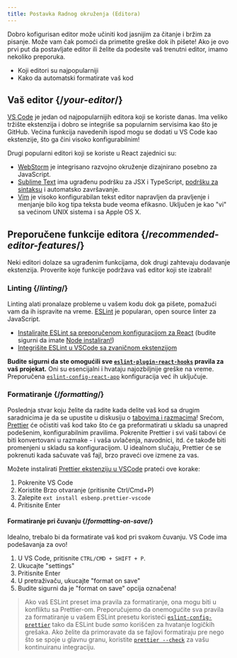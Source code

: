 ```yaml
---
title: Postavka Radnog okruženja (Editora)
---
```


<Intro>

Dobro kofigurisan editor može učiniti kod jasnijim za čitanje i bržim za pisanje. Može vam čak pomoći da primetite greške dok ih pišete! Ako je ovo prvi put da postavljate editor ili želite da podesite vaš trenutni editor, imamo nekoliko preporuka.

</Intro>

<YouWillLearn>

* Koji editori su najpopularniji
* Kako da automatski formatirate vaš kod

</YouWillLearn>

## Vaš editor {/*your-editor*/}

[VS Code](https://code.visualstudio.com/) je jedan od najpopularnijih editora koji se koriste danas. Ima veliko tržište ekstenzija i dobro se integriše sa popularnim servisima kao što je GitHub. Većina funkcija navedenih ispod mogu se dodati u VS Code kao ekstenzije, što ga čini visoko konfigurabilnim!

Drugi popularni editori koji se koriste u React zajednici su:

* [WebStorm](https://www.jetbrains.com/webstorm/) je integrisano razvojno okruženje dizajnirano posebno za JavaScript.
* [Sublime Text](https://www.sublimetext.com/) ima ugrađenu podršku za JSX i TypeScript, [podršku za sintaksu](https://stackoverflow.com/a/70960574/458193) i automatsko završavanje.
* [Vim](https://www.vim.org/) je visoko konfigurabilan tekst editor napravljen da pravljenje i menjanje bilo kog tipa teksta bude veoma efikasno. Uključen je kao "vi" sa većinom UNIX sistema i sa Apple OS X.

## Preporučene funkcije editora {/*recommended-editor-features*/}

Neki editori dolaze sa ugrađenim funkcijama, dok drugi zahtevaju dodavanje ekstenzija. Proverite koje funkcije podržava vaš editor koji ste izabrali!

### Linting {/*linting*/}

Linting alati pronalaze probleme u vašem kodu dok ga pišete, pomažući vam da ih ispravite na vreme. [ESLint](https://eslint.org/) je popularan, open source linter za JavaScript.

* [Instalirajte ESLint sa preporučenom konfiguracijom za React](https://www.npmjs.com/package/eslint-config-react-app) (budite sigurni da imate [Node instaliran!](https://nodejs.org/en/download/current/))
* [Integrišite ESLint u VSCode sa zvaničnom ekstenzijom](https://marketplace.visualstudio.com/items?itemName=dbaeumer.vscode-eslint)

**Budite sigurni da ste omogućili sve [`eslint-plugin-react-hooks`](https://www.npmjs.com/package/eslint-plugin-react-hooks) pravila za vaš projekat.** Oni su esencijalni i hvataju najozbiljnije greške na vreme. Preporučena [`eslint-config-react-app`](https://www.npmjs.com/package/eslint-config-react-app) konfiguracija već ih uključuje.

### Formatiranje {/*formatting*/}

Poslednja stvar koju želite da radite kada delite vaš kod sa drugim saradnicima je da se upustite u diskusiju o [tabovima i razmacima](https://www.google.com/search?q=tabs+vs+spaces)! Srećom, [Prettier](https://prettier.io/) će očistiti vaš kod tako što će ga preformatirati u skladu sa unapred podešenim, konfigurabilnim pravilima. Pokrenite Prettier i svi vaši tabovi će biti konvertovani u razmake - i vaša uvlačenja, navodnici, itd. će takođe biti promenjeni u skladu sa konfiguracijom. U idealnom slučaju, Prettier će se pokrenuti kada sačuvate vaš fajl, brzo praveći ove izmene za vas.

Možete instalirati [Prettier ekstenziju u VSCode](https://marketplace.visualstudio.com/items?itemName=esbenp.prettier-vscode) prateći ove korake:

1. Pokrenite VS Code
2. Koristite Brzo otvaranje (pritisnite Ctrl/Cmd+P)
3. Zalepite `ext install esbenp.prettier-vscode`
4. Pritisnite Enter

#### Formatiranje pri čuvanju {/*formatting-on-save*/}

Idealno, trebalo bi da formatirate vaš kod pri svakom čuvanju. VS Code ima podešavanja za ovo!

1. U VS Code, pritisnite `CTRL/CMD + SHIFT + P`.
2. Ukucajte "settings"
3. Pritisnite Enter
4. U pretraživaču, ukucajte "format on save"
5. Budite sigurni da je "format on save" opcija označena!

> Ako vaš ESLint preset ima pravila za formatiranje, ona mogu biti u konfliktu sa Prettier-om. Preporučujemo da onemogućite sva pravila za formatiranje u vašem ESLint presetu koristeći [`eslint-config-prettier`](https://github.com/prettier/eslint-config-prettier) tako da ESLint bude *samo* korišćen za hvatanje logičkih grešaka. Ako želite da primoravate da se fajlovi formatiraju pre nego što se spoje u glavnu granu, koristite [`prettier --check`](https://prettier.io/docs/en/cli.html#--check) za vašu kontinuiranu integraciju.
